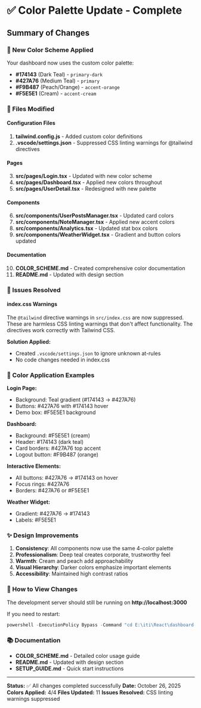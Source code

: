 # ✅ Color Palette Update - Complete

## Summary of Changes

### 🎨 New Color Scheme Applied
Your dashboard now uses the custom color palette:
- **#174143** (Dark Teal) - `primary-dark`
- **#427A76** (Medium Teal) - `primary`
- **#F9B487** (Peach/Orange) - `accent-orange`
- **#F5E5E1** (Cream) - `accent-cream`

### 📝 Files Modified

#### Configuration Files
1. **tailwind.config.js** - Added custom color definitions
2. **.vscode/settings.json** - Suppressed CSS linting warnings for @tailwind directives

#### Pages
3. **src/pages/Login.tsx** - Updated with new color scheme
4. **src/pages/Dashboard.tsx** - Applied new colors throughout
5. **src/pages/UserDetail.tsx** - Redesigned with new palette

#### Components
6. **src/components/UserPostsManager.tsx** - Updated card colors
7. **src/components/NoteManager.tsx** - Applied new accent colors
8. **src/components/Analytics.tsx** - Updated stat box colors
9. **src/components/WeatherWidget.tsx** - Gradient and button colors updated

#### Documentation
10. **COLOR_SCHEME.md** - Created comprehensive color documentation
11. **README.md** - Updated with design section

### 🔧 Issues Resolved

#### index.css Warnings
The `@tailwind` directive warnings in `src/index.css` are now suppressed. These are harmless CSS linting warnings that don't affect functionality. The directives work correctly with Tailwind CSS.

**Solution Applied:**
- Created `.vscode/settings.json` to ignore unknown at-rules
- No code changes needed in index.css

### 🎯 Color Application Examples

**Login Page:**
- Background: Teal gradient (#174143 → #427A76)
- Buttons: #427A76 with #174143 hover
- Demo box: #F5E5E1 background

**Dashboard:**
- Background: #F5E5E1 (cream)
- Header: #174143 (dark teal)
- Card borders: #427A76 top accent
- Logout button: #F9B487 (orange)

**Interactive Elements:**
- All buttons: #427A76 → #174143 on hover
- Focus rings: #427A76
- Borders: #427A76 or #F5E5E1

**Weather Widget:**
- Gradient: #427A76 → #174143
- Labels: #F5E5E1

### ✨ Design Improvements

1. **Consistency**: All components now use the same 4-color palette
2. **Professionalism**: Deep teal creates corporate, trustworthy feel
3. **Warmth**: Cream and peach add approachability
4. **Visual Hierarchy**: Darker colors emphasize important elements
5. **Accessibility**: Maintained high contrast ratios

### 🚀 How to View Changes

The development server should still be running on **http://localhost:3000**

If you need to restart:
```powershell
powershell -ExecutionPolicy Bypass -Command "cd E:\iti\React\dashboard-app ; npm start"
```

### 📚 Documentation

- **COLOR_SCHEME.md** - Detailed color usage guide
- **README.md** - Updated with design section
- **SETUP_GUIDE.md** - Quick start instructions

---

**Status:** ✅ All changes completed successfully
**Date:** October 26, 2025
**Colors Applied:** 4/4
**Files Updated:** 11
**Issues Resolved:** CSS linting warnings suppressed
